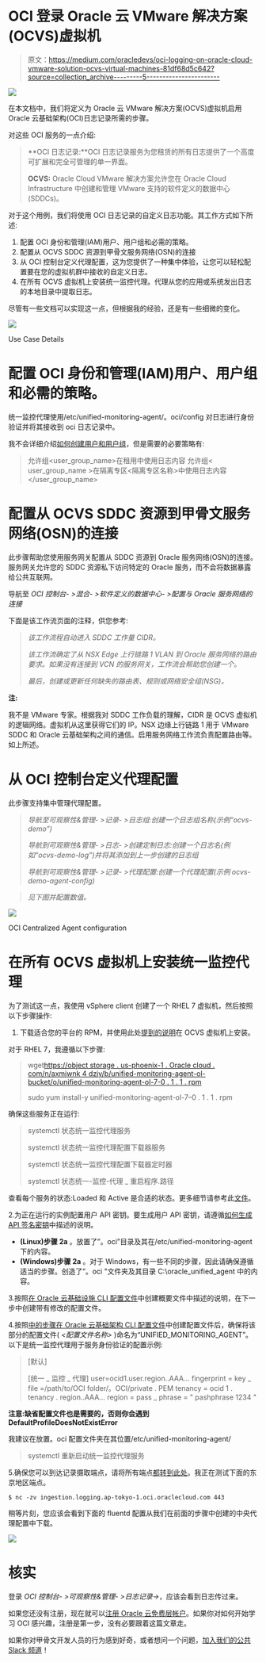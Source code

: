 # OCI 登录 Oracle 云 VMware 解决方案(OCVS)虚拟机

> 原文：<https://medium.com/oracledevs/oci-logging-on-oracle-cloud-vmware-solution-ocvs-virtual-machines-81df68d5c642?source=collection_archive---------5----------------------->

![](img/41cdb1bcbd19420caf92deab593e1f04.png)

在本文档中，我们将定义为 Oracle 云 VMware 解决方案(OCVS)虚拟机启用 Oracle 云基础架构(OCI)日志记录所需的步骤。

对这些 OCI 服务的一点介绍:

> **OCI 日志记录:**OCI 日志记录服务为您租赁的所有日志提供了一个高度可扩展和完全可管理的单一界面。
> 
> **OCVS:** Oracle Cloud VMware 解决方案允许您在 Oracle Cloud Infrastructure 中创建和管理 VMware 支持的软件定义的数据中心(SDDCs)。

对于这个用例，我们将使用 OCI 日志记录的自定义日志功能。其工作方式如下所述:

1.  配置 OCI 身份和管理(IAM)用户、用户组和必需的策略。
2.  配置从 OCVS SDDC 资源到甲骨文服务网络(OSN)的连接
3.  从 OCI 控制台定义代理配置，这为您提供了一种集中体验，让您可以轻松配置要在您的虚拟机群中接收的自定义日志。
4.  在所有 OCVS 虚拟机上安装统一监控代理。代理从您的应用或系统发出日志的本地目录中提取日志。

尽管有一些文档可以实现这一点，但根据我的经验，还是有一些细微的变化。

![](img/49e5690207594049313327ce7557f903.png)

Use Case Details

# 配置 OCI 身份和管理(IAM)用户、用户组和必需的策略。

统一监控代理使用/etc/unified-monitoring-agent/。oci/config 对日志进行身份验证并将其接收到 oci 日志记录中。

我不会详细介绍[如何创建用户和用户组](https://docs.oracle.com/en/cloud/paas/integration-cloud/oracle-integration-gov/create-oci-group-and-users-gov.html)，但是需要的必要策略有:

> 允许组<user_group_name>在租用中使用日志内容
> 允许组< user_group_name >在隔离专区<隔离专区名称>中使用日志内容</user_group_name>

# 配置从 OCVS SDDC 资源到甲骨文服务网络(OSN)的连接

此步骤帮助您使用服务网关配置从 SDDC 资源到 Oracle 服务网络(OSN)的连接。服务网关允许您的 SDDC 资源私下访问特定的 Oracle 服务，而不会将数据暴露给公共互联网。

导航至 *OCI 控制台- >混合- >软件定义的数据中心- >配置与 Oracle 服务网络的连接*

下面是该工作流页面的注释，供您参考:

> *该工作流程自动进入 SDDC 工作量 CIDR。*
> 
> *该工作流确定了从 NSX Edge 上行链路 1 VLAN 到 Oracle 服务网络的路由要求。如果没有连接到 VCN 的服务网关，工作流会帮助您创建一个。*
> 
> *最后，创建或更新任何缺失的路由表、规则或网络安全组(NSG)。*

**注:**

我不是 VMware 专家。根据我对 SDDC 工作负载的理解，CIDR 是 OCVS 虚拟机的逻辑网络。虚拟机从这里获得它们的 IP。NSX 边缘上行链路 1 用于 VMware SDDC 和 Oracle 云基础架构之间的通信。启用服务网络工作流负责配置路由等。如上所述。

# 从 OCI 控制台定义代理配置

此步骤支持集中管理代理配置。

> *导航至可观察性&管理- >记录- >日志组:创建一个日志组名称(示例“ocvs-demo”)*
> 
> *导航到可观察性&管理- >日志- >创建定制日志:创建一个日志名(例如“ocvs-demo-log”)并将其添加到上一步创建的日志组*
> 
> *导航到可观察性&管理- >记录- >代理配置:创建一个代理配置(示例 ocvs-demo-agent-config)*

> *见下图并配置数值。*

![](img/35bf369008fcbbed7f1cf65caa1c5520.png)

OCI Centralized Agent configuration

# 在所有 OCVS 虚拟机上安装统一监控代理

为了测试这一点，我使用 vSphere client 创建了一个 RHEL 7 虚拟机，然后按照以下步骤操作:

1.  下载适合您的平台的 RPM，并使用此处[提到的说明](https://docs.oracle.com/en-us/iaas/Content/Logging/Concepts/agent_management.htm#installing_the_agent__existing_instances_install)在 OCVS 虚拟机上安装。

对于 RHEL 7，我遵循以下步骤:

> wget[https://object storage . us-phoenix-1 . Oracle cloud . com/n/axmjwnk 4 dzjv/b/unified-monitoring-agent-ol-bucket/o/unified-monitoring-agent-ol-7-0 . 1 . 1 . rpm](https://objectstorage.us-phoenix-1.oraclecloud.com/n/axmjwnk4dzjv/b/unified-monitoring-agent-ol-bucket/o/unified-monitoring-agent-ol-7-0.1.1.rpm)
> 
> sudo yum install-y unified-monitoring-agent-ol-7–0 . 1 . 1 . rpm

确保这些服务正在运行:

> systemctl 状态统一监控代理服务
> 
> systemctl 状态统一监控代理配置下载器服务
> 
> systemctl 状态统一监控代理配置下载器定时器
> 
> systemctl 状态统一-监控-代理 _ 重启程序.路径

查看每个服务的状态:Loaded 和 Active 是合适的状态。更多细节请参考此[文件](https://docs.oracle.com/en-us/iaas/Content/Logging/Reference/agent_troubleshooting.htm#agent_troubleshooting_linux__systemdunits)。

2.为正在运行的实例配置用户 API 密钥。要生成用户 API 密钥，请遵循[如何生成 API 签名密钥](https://docs.oracle.com/en-us/iaas/Content/API/Concepts/apisigningkey.htm#two)中描述的说明。

*   **(Linux)步骤 2a** 。放置了”。oci”目录及其在/etc/unified-monitoring-agent 下的内容。
*   **(Windows)步骤 2a** 。对于 Windows，有一些不同的步骤，因此请确保遵循适当的步骤。创造了”。oci "文件夹及其目录 C:\oracle_unified_agent 中的内容。

3.按照[在 Oracle 云基础设施 CLI 配置文件](https://docs.oracle.com/en-us/iaas/Content/Functions/Tasks/functionsconfigureocicli.htm#Create_a_Profile_in_the_Oracle_Cloud_Infrastructure_CLI_Configuration_File)中创建概要文件中描述的说明，在下一步中创建带有修改的配置文件。

4.按照[中的步骤在 Oracle 云基础架构 CLI 配置文件](https://docs.oracle.com/en-us/iaas/Content/Functions/Tasks/functionsconfigureocicli.htm#Create_a_Profile_in_the_Oracle_Cloud_Infrastructure_CLI_Configuration_File)中创建配置文件后，确保将该部分的配置文件( *<配置文件名称>* )命名为“UNIFIED_MONITORING_AGENT”。
以下是统一监控代理用于服务身份验证的配置示例:

> [默认]
> 
> [统一 _ 监控 _ 代理]
> user=ocid1.user.region..AAA…
> fingerprint =*<cert fingerprint>*
> key _ file =/path/to/OCI folder/。OCI/private . PEM
> tenancy = ocid 1 . tenancy . region..AAA…
> region =*<instances region>*
> pass _ phrase = " pashphrase 1234 "

**注意:**缺省配置文件也是需要的，否则你会遇到**DefaultProfileDoesNotExistError**

我建议在放置。oci 配置文件夹在其位置/etc/unified-monitoring-agent/

> systemctl 重新启动统一监控代理服务

5.确保您可以到达记录摄取端点，请将所有端点[都转到此处](https://docs.oracle.com/en-us/iaas/api/#/en/logging-dataplane/20200831/)。我正在测试下面的东京地区端点。

```
$ nc -zv ingestion.logging.ap-tokyo-1.oci.oraclecloud.com 443
```

稍等片刻，您应该会看到下面的 fluentd 配置从我们在前面的步骤中创建的中央代理配置中下载。

![](img/66afb7ffe58e5133d78b37e3c28eb6d5.png)

# 核实

登录 *OCI 控制台- >可观察性&管理- >日志记录-><your _ log _ name>*，应该会看到日志传过来。

如果您还没有注册，现在就可以[注册 Oracle 云免费层帐户](https://signup.cloud.oracle.com/?language=en)。如果你对如何开始学习 OCI 感兴趣，注册是第一步，没有必要跟着这篇文章走。

如果你对甲骨文开发人员的行为感到好奇，或者想问一个问题，[加入我们的公共 Slack 频道](https://bit.ly/odevrel_slack)！